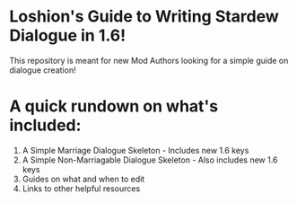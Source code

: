 # Loshion's Guide to Writing Stardew Dialogue in 1.6! 
This repository is meant for new Mod Authors looking for a simple guide on dialogue creation! 

# A quick rundown on what's included: 
  1. A Simple Marriage Dialogue Skeleton
    - Includes new 1.6 keys
  2. A Simple Non-Marriagable Dialogue Skeleton
    - Also includes new 1.6 keys
  3. Guides on what and when to edit
  4. Links to other helpful resources 
